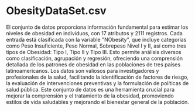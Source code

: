 # ObesityDataSet.csv

El conjunto de datos proporciona información fundamental para estimar los niveles de obesidad en individuos, con 17 atributos y 2111 registros. Cada entrada está clasificada con la variable "NObesity", que incluye categorías como Peso Insuficiente, Peso Normal, Sobrepeso Nivel I y II, así como tres tipos de Obesidad: Tipo I, Tipo II y Tipo III. Esto permite análisis diversos como clasificación, agrupación y regresión, ofreciendo una comprensión detallada de los patrones de obesidad en las poblaciones de tres países latinoamericanos. Los datos son valiosos para investigadores y profesionales de la salud, facilitando la identificación de factores de riesgo, la evaluación de intervenciones preventivas y la formulación de políticas de salud pública. Este conjunto de datos es una herramienta crucial para mejorar la comprensión y el tratamiento de la obesidad, promoviendo estilos de vida saludables y mejorando el bienestar general de la población.
